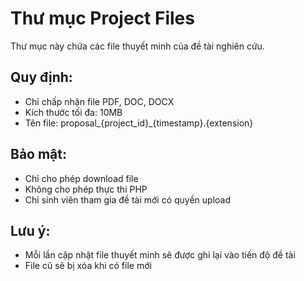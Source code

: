 # Thư mục Project Files

Thư mục này chứa các file thuyết minh của đề tài nghiên cứu.

## Quy định:
- Chỉ chấp nhận file PDF, DOC, DOCX
- Kích thước tối đa: 10MB
- Tên file: proposal_{project_id}_{timestamp}.{extension}

## Bảo mật:
- Chỉ cho phép download file
- Không cho phép thực thi PHP
- Chỉ sinh viên tham gia đề tài mới có quyền upload

## Lưu ý:
- Mỗi lần cập nhật file thuyết minh sẽ được ghi lại vào tiến độ đề tài
- File cũ sẽ bị xóa khi có file mới
